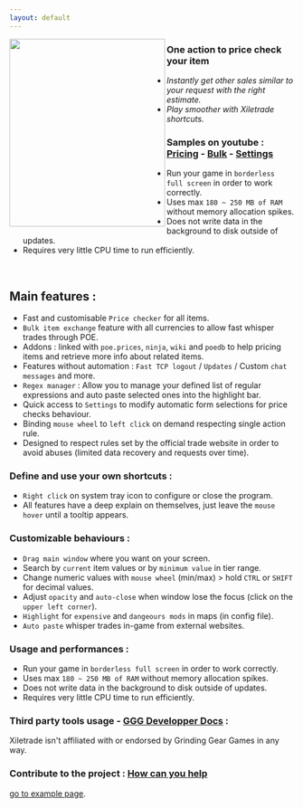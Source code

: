 ```yaml
---
layout: default
---
```

<img align="left" width="275" height="332" src="https://github.com/user-attachments/assets/ba015744-ccc2-4bcb-87e1-e07165fcdb33" >    

### One action to price check your item

* _Instantly get other sales similar to your request with the right estimate._
* _Play smoother with Xiletrade shortcuts._

### Samples on youtube : [Pricing](https://youtu.be/4mP3uOsr8oc) - [Bulk](https://youtu.be/6yuLZXTho-A) - [Settings](https://youtu.be/libdIjrNM-8)<br>

* Run your game in `borderless full screen` in order to work correctly.
* Uses max `180 ~ 250 MB of RAM` without memory allocation spikes.
* Does not write data in the background to disk outside of updates.
* Requires very little CPU time to run efficiently.

<br>

## Main features :

* Fast and customisable `Price checker` for all items.
* `Bulk item exchange` feature with all currencies to allow fast whisper trades through POE.
* Addons : linked with `poe.prices`, `ninja`, `wiki` and `poedb` to help pricing items and retrieve more info about related items.
* Features without automation : `Fast TCP logout` / `Updates` / Custom `chat messages` and more.
* `Regex manager` : Allow you to manage your defined list of regular expressions and auto paste selected ones into the highlight bar.
* Quick access to `Settings` to modify automatic form selections for price checks behaviour.
* Binding `mouse wheel` to `left click` on demand respecting single action rule.
* Designed to respect rules set by the official trade website in order to avoid abuses (limited data recovery and requests over time).

### Define and use your own shortcuts :

* `Right click` on system tray icon to configure or close the program.
* All features have a deep explain on themselves, just leave the `mouse hover` until a tooltip appears.

### Customizable behaviours :

* `Drag main window` where you want on your screen.
* Search by `current` item values or by `minimum value` in tier range.
* Change numeric values with `mouse wheel` (min/max) > hold `CTRL` or `SHIFT` for decimal values.
* Adjust `opacity` and `auto-close` when window lose the focus (click on the `upper left corner`).
* `Highlight` for `expensive` and `dangeours mods` in maps (in config file).
* `Auto paste` whisper trades in-game from external websites.

### Usage and performances :
* Run your game in `borderless full screen` in order to work correctly.
* Uses max `180 ~ 250 MB of RAM` without memory allocation spikes.
* Does not write data in the background to disk outside of updates.
* Requires very little CPU time to run efficiently.

### Third party tools usage - [GGG Developper Docs](https://www.pathofexile.com/developer/docs/index#policy) :
Xiletrade isn't affiliated with or endorsed by Grinding Gear Games in any way.<br>

### Contribute to the project : [How can you help](https://github.com/maxensas/xiletrade/blob/master/CONTRIBUTING.md)


[go to example page](./example-page.html).